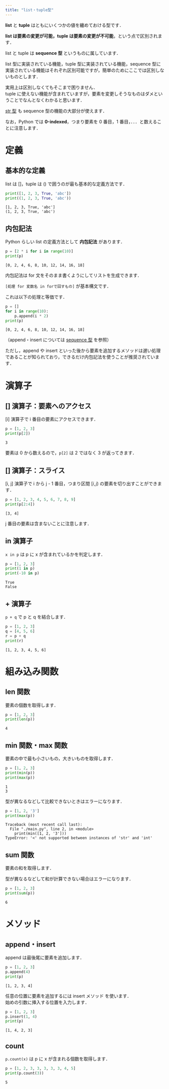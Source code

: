 ```yaml
---
title: "list・tuple型"
---
```


**list** と **tuple** はともにいくつかの値を纏めておける型です．

**list は要素の変更が可能，tuple は要素の変更が不可能**，という点で区別されます．

list と tuple は **sequence 型** というものに属しています．

list 型に実装されている機能，tuple 型に実装されている機能，sequence 型に実装されている機能はそれぞれ区別可能ですが，簡単のためにここでは区別しないものとします．

実用上は区別しなくてもそこまで困りません．  
tuple に使えない機能が含まれていますが，要素を変更しそうなものはダメということでなんとなくわかると思います．

[str 型](/computer-science/python/type/str) も sequence 型の機能の大部分が使えます．

なお，Python では **0-indexed**，つまり要素を 0 番目，1 番目，．．．と数えることに注意します．

# 定義

## 基本的な定義

list は []，tuple は () で囲うのが最も基本的な定義方法です．

~~~code:main.py
print([1, 2, 3, True, 'abc'])
print((1, 2, 3, True, 'abc'))
~~~

~~~code:output
[1, 2, 3, True, 'abc']
(1, 2, 3, True, 'abc')
~~~

## 内包記法

Python らしい list の定義方法として **内包記法** があります．

~~~code:main.py
p = [2 * i for i in range(10)]
print(p)
~~~

~~~code:output
[0, 2, 4, 6, 8, 10, 12, 14, 16, 18]
~~~

内包記法は for 文をそのまま書くようにしてリストを生成できます．

`[処理 for 変数名 in forで回すもの]` が基本構文です．

これは以下の処理と等価です．

~~~code:main.py
p = []
for i in range(10):
    p.append(i * 2)
print(p)
~~~

~~~code:output
[0, 2, 4, 6, 8, 10, 12, 14, 16, 18]
~~~

（append・insert については [sequence 型](/computer-science/python/type/sequence) を参照）

ただし，append や insert といった後から要素を追加するメソッドは遅い処理であることが知られており，できるだけ内包記法を使うことが推奨されています．

# 演算子

## [] 演算子：要素へのアクセス

[i] 演算子で i 番目の要素にアクセスできます．

~~~code:main.py
p = [1, 2, 3]
print(p[2])
~~~

~~~code:output
3
~~~

要素は 0 から数えるので，`p[2]` は 2 ではなく 3 が返ってきます．

## [] 演算子：スライス

[i, j] 演算子で i から j - 1 番目，つまり区間 $[i, j)$ の要素を切り出すことができます．

~~~code:main.py
p = [1, 2, 3, 4, 5, 6, 7, 8, 9]
print(p[2:4])
~~~

~~~code:output
[3, 4]
~~~

j 番目の要素は含まないことに注意します．

## in 演算子

`x in p` は p に x が含まれているかを判定します．

~~~code:main.py
p = [1, 2, 3]
print(1 in p)
print(-10 in p)
~~~

~~~code:output
True
False
~~~

## + 演算子

`p + q` で p と q を結合します．

~~~code:main.py
p = [1, 2, 3]
q = [4, 5, 6]
r = p + q
print(r)
~~~

~~~code:output
[1, 2, 3, 4, 5, 6]
~~~

# 組み込み関数

## len 関数

要素の個数を取得します．

~~~code:main.py
p = [1, 2, 3]
print(len(p))
~~~

~~~code:output
4
~~~

## min 関数・max 関数

要素の中で最も小さいもの，大きいものを取得します．

~~~code:main.py
p = [1, 2, 3]
print(min(p))
print(max(p))
~~~

~~~code:output
1
3
~~~

型が異なるなどして比較できないときはエラーになります．

~~~code:main.py
p = [1, 2, '3']
print(max(p))
~~~

~~~code:output
Traceback (most recent call last):
  File "./main.py", line 2, in <module>
    print(min([1, 2, '3']))
TypeError: '<' not supported between instances of 'str' and 'int'
~~~

## sum 関数

要素の和を取得します．

型が異なるなどして和が計算できない場合はエラーになります．

~~~code:main.py
p = [1, 2, 3]
print(sum(p))
~~~

~~~code:output
6
~~~

# メソッド

## append・insert

append は最後尾に要素を追加します．

~~~code:main.py
p = [1, 2, 3]
p.append(4)
print(p)
~~~

~~~code:output
[1, 2, 3, 4]
~~~

任意の位置に要素を追加するには insert メソッド を使います．  
始めの引数に挿入する位置を入力します．

~~~code:main.py
p = [1, 2, 3]
p.insert(1, 4)
print(p)
~~~

~~~code:output
[1, 4, 2, 3]
~~~

## count

`p.count(x)` は p に x が含まれる個数を取得します．

~~~code:main.py
p = [1, 2, 3, 3, 3, 3, 3, 4, 5]
print(p.count(3))
~~~

~~~code:output
5
~~~
